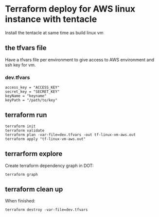 # Terraform deploy for AWS linux instance with tentacle

Install the tentacle at same time as build linux vm

## the tfvars file

Have a tfvars file per environment to give access to AWS environment and ssh key for vm.

### dev.tfvars

```
access_key = "ACCESS_KEY"
secret_key = "SECRET_KEY"
keyName = "keyname"
keyPath = "/path/to/key"
```

## terraform run
```
terraform init
terraform validate
terraform plan -var-file=dev.tfvars -out tf-linux-vm-aws.out
terraform apply "tf-linux-vm-aws.out"
```

## terrarform explore

Create terraform dependency graph in DOT:
```
terraform graph
```

## terraform clean up

When finished:
```
terraform destroy -var-file=dev.tfvars
```
